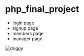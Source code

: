 # php_final_project

* login page
* signup page
* members page
* manager page

![doggy](https://upload.wikimedia.org/wikipedia/zh/thumb/e/ed/Bart_Simpson.svg/686px-Bart_Simpson.svg.png)
